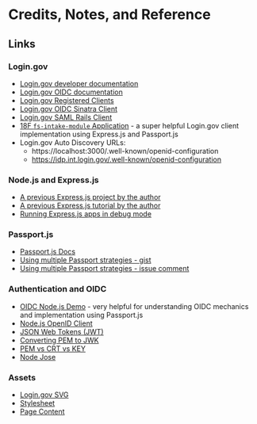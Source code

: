 # Credits, Notes, and Reference

## Links

### Login.gov

  + [Login.gov developer documentation](https://developers.login.gov/)
  + [Login.gov OIDC documentation](https://developers.login.gov/openid-connect/#developer-portal)
  + [Login.gov Registered Clients](https://github.com/18F/identity-idp/blob/master/config/service_providers.yml#L125-L129)
  + [Login.gov OIDC Sinatra Client](https://github.com/18F/identity-sp-sinatra)
  + [Login.gov SAML Rails Client](https://github.com/18F/identity-sp-rails)
  + [18F `fs-intake-module` Application](https://github.com/18F/fs-intake-module/blob/master/server/src/auth/login-gov.es6) - a super helpful Login.gov client implementation using Express.js and Passport.js
  + Login.gov Auto Discovery URLs:
    + https://localhost:3000/.well-known/openid-configuration
    + https://idp.int.login.gov/.well-known/openid-configuration

### Node.js and Express.js

  + [A previous Express.js project by the author](https://github.com/data-creative/express-on-rails-starter-app/blob/starter/app.js)
  + [A previous Express.js tutorial by the author](https://github.com/prof-rossetti/southernct-csc-443-01-201701/blob/master/projects/crud-application/checkpoints/)
  + [Running Express.js apps in debug mode](https://expressjs.com/en/guide/debugging.html)

### Passport.js

  + [Passport.js Docs](http://www.passportjs.org/docs/)
  + [Using multiple Passport strategies - gist](https://gist.github.com/joshbirk/1732068)
  + [Using multiple Passport strategies - issue comment](https://github.com/jaredhanson/passport/issues/287#issuecomment-58188179)

### Authentication and OIDC

  + [OIDC Node.js Demo](https://github.com/srmoore/oidc_nodejs_demo) - very helpful for understanding OIDC mechanics and implementation using Passport.js
  + [Node.js OpenID Client](https://github.com/panva/node-openid-client)
  + [JSON Web Tokens (JWT)](https://jwt.io/)
  + [Converting PEM to JWK](https://github.com/dannycoates/pem-jwk)
  + [PEM vs CRT vs KEY](https://crypto.stackexchange.com/questions/43697/what-is-the-difference-between-pem-csr-key-and-crt)
  + [Node Jose](https://github.com/cisco/node-jose)

### Assets

  + [Login.gov SVG](https://github.com/18F/identity-sp-sinatra/blob/master/public/img/login-gov.svg)
  + [Stylesheet](https://github.com/18F/identity-sp-sinatra/blob/master/public/css/lib/basscss.min.css)
  + [Page Content](https://github.com/18F/identity-sp-sinatra/blob/master/views/success.erb)
